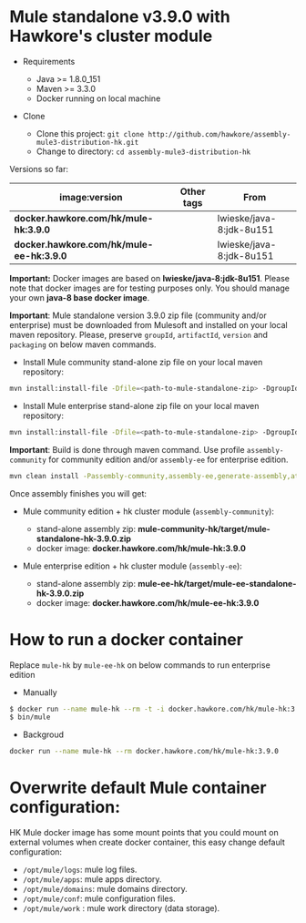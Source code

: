 # Mule standalone v3.9.0 with Hawkore's cluster module

- Requirements

	-  Java >= 1.8.0_151
	-  Maven >= 3.3.0
    -  Docker running on local machine

- Clone

	-  Clone this project: `git clone http://github.com/hawkore/assembly-mule3-distribution-hk.git`
	-  Change to directory: `cd assembly-mule3-distribution-hk`

Versions so far:

| image:version                                | Other tags | From                     |
| -------------------------------------------- | ---------- | ------------------------ |
| **docker.hawkore.com/hk/mule-hk:3.9.0**      |            | lwieske/java-8:jdk-8u151 |
| **docker.hawkore.com/hk/mule-ee-hk:3.9.0**   |            | lwieske/java-8:jdk-8u151 |


**Important:** Docker images are based on **lwieske/java-8:jdk-8u151**. Please note that docker images are for testing purposes only. You should manage your own **java-8 base docker image**.

**Important**: Mule standalone version 3.9.0 zip file (community and/or enterprise) must be downloaded from Mulesoft and installed on your local maven repository. Please, preserve `groupId`, `artifactId`, `version` and `packaging` on below maven commands.

* Install Mule community stand-alone zip file on your local maven repository:

```sh
mvn install:install-file -Dfile=<path-to-mule-standalone-zip> -DgroupId=org.mule.distributions -DartifactId=mule-standalone -Dversion=3.9.0 -Dpackaging=zip
```

* Install Mule enterprise stand-alone zip file on your local maven repository:

```sh
mvn install:install-file -Dfile=<path-to-mule-standalone-zip> -DgroupId=com.mulesoft.muleesb.distributions -DartifactId=mule-ee-distribution-standalone -Dversion=3.9.0 -Dpackaging=zip
```

**Important**: Build is done through maven command. Use profile `assembly-community` for community edition and/or `assembly-ee` for enterprise edition.

``` sh
mvn clean install -Passembly-community,assembly-ee,generate-assembly,attach-assembly
```

Once assembly finishes you will get:

* Mule community edition + hk cluster module (`assembly-community`):
    * stand-alone assembly zip: **mule-community-hk/target/mule-standalone-hk-3.9.0.zip**
    * docker image: **docker.hawkore.com/hk/mule-hk:3.9.0**

* Mule enterprise edition + hk cluster module (`assembly-ee`):
    * stand-alone assembly zip: **mule-ee-hk/target/mule-ee-standalone-hk-3.9.0.zip**
    * docker image: **docker.hawkore.com/hk/mule-ee-hk:3.9.0**

# How to run a docker container

Replace `mule-hk` by `mule-ee-hk` on below commands to run enterprise edition
 
 - Manually

``` sh
$ docker run --name mule-hk --rm -t -i docker.hawkore.com/hk/mule-hk:3.9.0 /bin/bash
$ bin/mule
```

 - Backgroud

``` sh
docker run --name mule-hk --rm docker.hawkore.com/hk/mule-hk:3.9.0
```

# Overwrite default Mule container configuration:

HK Mule docker image has some mount points that you could mount on external volumes when create docker container, this easy change default configuration:

* `/opt/mule/logs`: mule log files.
* `/opt/mule/apps`: mule apps directory.
* `/opt/mule/domains`: mule domains directory.
* `/opt/mule/conf`: mule configuration files.
* `/opt/mule/work` : mule work directory (data storage).